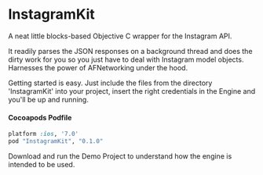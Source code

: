 InstagramKit
==================
 
A neat little blocks-based Objective C wrapper for the Instagram API. 

It readily parses the JSON responses on a background thread and does the dirty work for you so you just have to deal with Instagram model objects.
Harnesses the power of AFNetworking under the hood.

Getting started is easy. Just include the files from the directory 'InstagramKit' into your project, insert the right credentials in the Engine and you'll be up and running.

#### Cocoapods Podfile
```ruby
platform :ios, '7.0'
pod "InstagramKit", "0.1.0"
```

Download and run the Demo Project to understand how the engine is intended to be used. 
